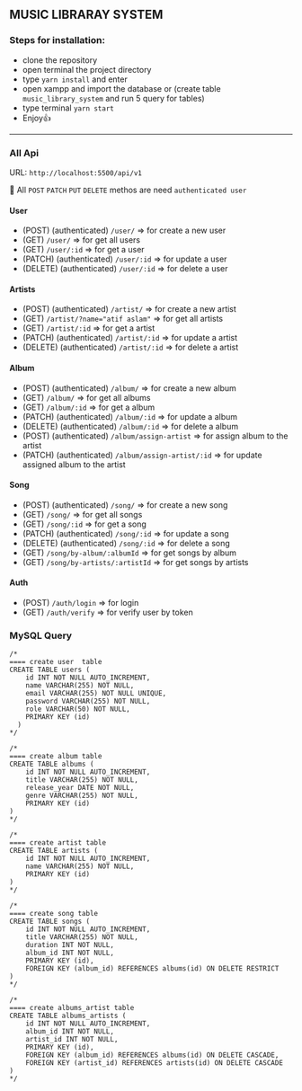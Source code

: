 <h2>MUSIC LIBRARAY SYSTEM</h2>

<h3>Steps for installation:</h3>

- clone the repository
- open terminal the project directory
- type `yarn install` and enter
- open xampp and import the database or (create table `music_library_system` and run 5 query for tables)
- type terminal `yarn start`
- Enjoy👍

<hr/>

<h3>All Api</h3>

<span>URL: `http://localhost:5500/api/v1`</span>

🔔 All `POST` `PATCH` `PUT` `DELETE` methos are need `authenticated user`

<h4>User</h4>

- (POST) (authenticated) `/user/` => for create a new user
- (GET) `/user/` => for get all users
- (GET) `/user/:id` => for get a user
- (PATCH) (authenticated) `/user/:id` => for update a user
- (DELETE) (authenticated) `/user/:id` => for delete a user

<h4>Artists</h4>

- (POST) (authenticated) `/artist/` => for create a new artist
- (GET) `/artist/?name="atif aslam"` => for get all artists
- (GET) `/artist/:id` => for get a artist
- (PATCH) (authenticated) `/artist/:id` => for update a artist
- (DELETE) (authenticated) `/artist/:id` => for delete a artist

<h4>Album</h4>

- (POST) (authenticated) `/album/` => for create a new album
- (GET) `/album/` => for get all albums
- (GET) `/album/:id` => for get a album
- (PATCH) (authenticated) `/album/:id` => for update a album
- (DELETE) (authenticated) `/album/:id` => for delete a album
- (POST) (authenticated) `/album/assign-artist` => for assign album to the artist
- (PATCH) (authenticated) `/album/assign-artist/:id` => for update assigned album to the artist

<h4>Song</h4>

- (POST) (authenticated) `/song/` => for create a new song
- (GET) `/song/` => for get all songs
- (GET) `/song/:id` => for get a song
- (PATCH) (authenticated) `/song/:id` => for update a song
- (DELETE) (authenticated) `/song/:id` => for delete a song
- (GET) `/song/by-album/:albumId` => for get songs by album
- (GET) `/song/by-artists/:artistId` => for get songs by artists

<h4>Auth</h4>

- (POST) `/auth/login` => for login
- (GET) `/auth/verify` => for verify user by token

<h3>MySQL Query</h3>

```
/*
==== create user  table
CREATE TABLE users (
    id INT NOT NULL AUTO_INCREMENT,
    name VARCHAR(255) NOT NULL,
    email VARCHAR(255) NOT NULL UNIQUE,
    password VARCHAR(255) NOT NULL,
    role VARCHAR(50) NOT NULL,
    PRIMARY KEY (id)
  )
*/

/*
==== create album table
CREATE TABLE albums (
    id INT NOT NULL AUTO_INCREMENT,
    title VARCHAR(255) NOT NULL,
    release_year DATE NOT NULL,
    genre VARCHAR(255) NOT NULL,
    PRIMARY KEY (id)
)
*/

/*
==== create artist table
CREATE TABLE artists (
    id INT NOT NULL AUTO_INCREMENT,
    name VARCHAR(255) NOT NULL,
    PRIMARY KEY (id)
)
*/

/*
==== create song table
CREATE TABLE songs (
    id INT NOT NULL AUTO_INCREMENT,
    title VARCHAR(255) NOT NULL,
    duration INT NOT NULL,
    album_id INT NOT NULL,
    PRIMARY KEY (id),
    FOREIGN KEY (album_id) REFERENCES albums(id) ON DELETE RESTRICT
)
*/

/*
==== create albums_artist table
CREATE TABLE albums_artists (
    id INT NOT NULL AUTO_INCREMENT,
    album_id INT NOT NULL,
    artist_id INT NOT NULL,
    PRIMARY KEY (id),
    FOREIGN KEY (album_id) REFERENCES albums(id) ON DELETE CASCADE,
    FOREIGN KEY (artist_id) REFERENCES artists(id) ON DELETE CASCADE
)
*/
```
